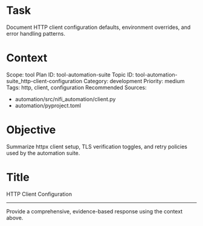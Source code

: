 # Task
Document HTTP client configuration defaults, environment overrides, and error handling patterns.

# Context
Scope: tool
Plan ID: tool-automation-suite
Topic ID: tool-automation-suite_http-client-configuration
Category: development
Priority: medium
Tags: http, client, configuration
Recommended Sources:
- automation/src/nifi_automation/client.py
- automation/pyproject.toml

# Objective
Summarize httpx client setup, TLS verification toggles, and retry policies used by the automation suite.

# Title
HTTP Client Configuration

---

Provide a comprehensive, evidence-based response using the context above.
